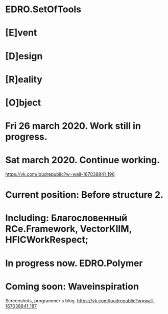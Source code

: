 # EDRO.SetOfTools

# [E]vent
# [D]esign
# [R]eality
# [O]bject

# Fri 26 march 2020. Work still in progress. 

# Sat march 2020. Continue working. 
https://vk.com/loudrepublic?w=wall-167038841_196

# Current position: Before structure 2.

# Including: Благословенный RCe.Framework, VectorKIIM, HFICWorkRespect;

# In progress now. EDRO.Polymer

# Coming soon: Waveinspiration



Screenshots, programmer's blog.
https://vk.com/loudrepublic?w=wall-167038841_187


